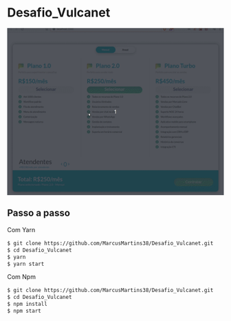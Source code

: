 # Desafio_Vulcanet

<p align="center">
<img src="./.github/VulcaNet.gif" width=550 align="center" />
</p>

## Passo a passo

Com Yarn
```
$ git clone https://github.com/MarcusMartins38/Desafio_Vulcanet.git
$ cd Desafio_Vulcanet
$ yarn
$ yarn start
```
Com Npm

```
$ git clone https://github.com/MarcusMartins38/Desafio_Vulcanet.git
$ cd Desafio_Vulcanet
$ npm install
$ npm start
```
